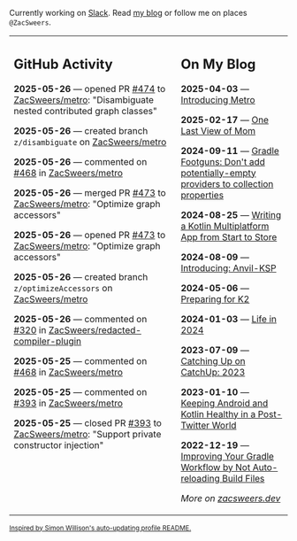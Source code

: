 Currently working on [Slack](https://slack.com/). Read [my blog](https://zacsweers.dev/) or follow me on places `@ZacSweers`.

<table><tr><td valign="top" width="60%">

## GitHub Activity
<!-- githubActivity starts -->
**2025-05-26** — opened PR [#474](https://github.com/ZacSweers/metro/pull/474) to [ZacSweers/metro](https://github.com/ZacSweers/metro): "Disambiguate nested contributed graph classes"

**2025-05-26** — created branch `z/disambiguate` on [ZacSweers/metro](https://github.com/ZacSweers/metro)

**2025-05-26** — commented on [#468](https://github.com/ZacSweers/metro/issues/468#issuecomment-2910011694) in [ZacSweers/metro](https://github.com/ZacSweers/metro)

**2025-05-26** — merged PR [#473](https://github.com/ZacSweers/metro/pull/473) to [ZacSweers/metro](https://github.com/ZacSweers/metro): "Optimize graph accessors"

**2025-05-26** — opened PR [#473](https://github.com/ZacSweers/metro/pull/473) to [ZacSweers/metro](https://github.com/ZacSweers/metro): "Optimize graph accessors"

**2025-05-26** — created branch `z/optimizeAccessors` on [ZacSweers/metro](https://github.com/ZacSweers/metro)

**2025-05-26** — commented on [#320](https://github.com/ZacSweers/redacted-compiler-plugin/issues/320#issuecomment-2909686939) in [ZacSweers/redacted-compiler-plugin](https://github.com/ZacSweers/redacted-compiler-plugin)

**2025-05-25** — commented on [#468](https://github.com/ZacSweers/metro/issues/468#issuecomment-2908310459) in [ZacSweers/metro](https://github.com/ZacSweers/metro)

**2025-05-25** — commented on [#393](https://github.com/ZacSweers/metro/pull/393#issuecomment-2908297166) in [ZacSweers/metro](https://github.com/ZacSweers/metro)

**2025-05-25** — closed PR [#393](https://github.com/ZacSweers/metro/pull/393) to [ZacSweers/metro](https://github.com/ZacSweers/metro): "Support private constructor injection"
<!-- githubActivity ends -->
</td><td valign="top" width="40%">

## On My Blog
<!-- blog starts -->
**2025-04-03** — [Introducing Metro](https://www.zacsweers.dev/introducing-metro/)

**2025-02-17** — [One Last View of Mom](https://www.zacsweers.dev/one-last-view-of-mom/)

**2024-09-11** — [Gradle Footguns: Don't add potentially-empty providers to collection properties](https://www.zacsweers.dev/gradle-footgun-adding-empty-providers-to-collection-properties/)

**2024-08-25** — [Writing a Kotlin Multiplatform App from Start to Store](https://www.zacsweers.dev/writing-a-kotlin-multiplatform-app-from-start-to-store/)

**2024-08-09** — [Introducing: Anvil-KSP](https://www.zacsweers.dev/introducing-anvil-ksp/)

**2024-05-06** — [Preparing for K2](https://www.zacsweers.dev/preparing-for-k2/)

**2024-01-03** — [Life in 2024](https://www.zacsweers.dev/life-in-2024/)

**2023-07-09** — [Catching Up on CatchUp: 2023](https://www.zacsweers.dev/catching-up-on-catchup-2023/)

**2023-01-10** — [Keeping Android and Kotlin Healthy in a Post-Twitter World](https://www.zacsweers.dev/keeping-android-healthy/)

**2022-12-19** — [Improving Your Gradle Workflow by Not Auto-reloading Build Files](https://www.zacsweers.dev/improving-your-workflow-by-not-auto-reloading-build-files/)
<!-- blog ends -->
_More on [zacsweers.dev](https://zacsweers.dev/)_
</td></tr></table>

<sub><a href="https://simonwillison.net/2020/Jul/10/self-updating-profile-readme/">Inspired by Simon Willison's auto-updating profile README.</a></sub>